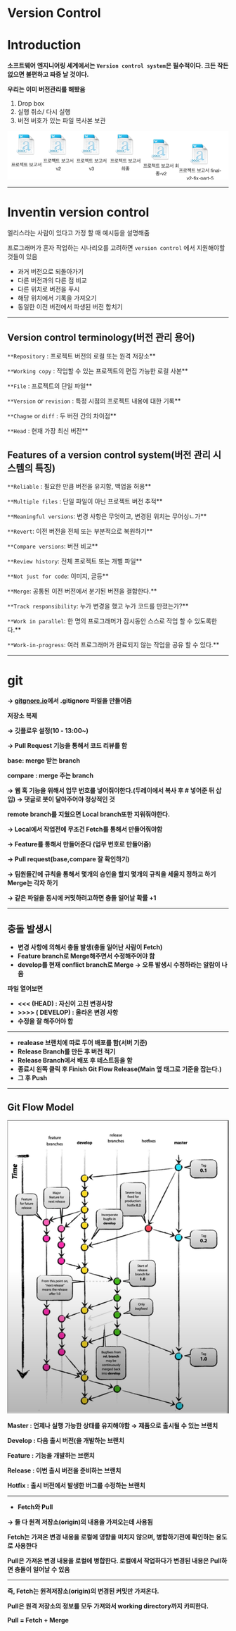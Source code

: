 # Version Control

# Introduction

**소프트웨어 엔지니어링 세계에서는 `Version control system`은 필수적이다. 크든 작든 없으면 불편하고 짜증 날 것이다.**

**우리는 이미 버전관리를 해봤음**

1. Drop box
2. 실행 취소/ 다시 실행
3. 버전 버호가 있는 파일 복사본 보관

![Untitled](./Image/kys1651/Untitled.png)

---

# Inventin version control

엘리스라는 사람이 있다고 가정 할 때 예시등을 설명해줌

프로그래머가 혼자 작업하는 시나리오를 고려하면 `version control` 에서 지원해야할 것들이 있음

- 과거 버전으로 되돌아가기
- 다른 버전과의 다른 점 비교
- 다른 위치로 버전을 푸시
- 해당 위치에서 기록을 가져오기
- 동일한 이전 버전에서 파생된 버전 합치기

---

## Version control terminology(버전 관리 용어)

`**Repository` : 프로젝트 버전의 로컬 또는 원격 저장소**

`**Working copy` : 작업할 수 있는 프로젝트의 편집 가능한 로컬 사본**

`**File` : 프로젝트의 단일 파일**

`**Version` or `revision` : 특정 시점의 프로젝트 내용에 대한 기록**

`**Chagne` or `diff` : 두 버전 간의 차이점**

`**Head` : 현재 가장 최신 버전**

## Features of a version control system(버전 관리 시스템의 특징)

`**Reliable` : 필요한 만큼 버전을 유지함, 백업을 허용**

`**Multiple files` : 단일 파일이 아닌 프로젝트 버전 추적**

`**Meaningful versions`: 변경 사항은 무엇이고, 변경된 위치는 무어싱ㄴ가**

`**Revert`: 이전 버전을 전체 또는 부분적으로 복원하기**

`**Compare versions`: 버전 비교**

`**Review history`: 전체 프로젝트 또는 개별 파일**

`**Not just for code`: 이미지, 글등**

`**Merge`: 공통된 이전 버전에서 분기된 버전을 결합한다.**

`**Track responsibility`: 누가 변경을 했고 누가 코드를 만졌는가?**

`**Work in parallel`: 한 명의 프로그래머가 잠시동안  스스로 작업 할 수 있도록한다.**

`**Work-in-progress`: 여러 프로그래머가 완료되지 않는 작업을 공유 할 수 있다.**

---

# git

**→ [gitgnore.io](http://gitignore.io)에서 .gitignore 파일을 만들어줌**

**저장소 복제** 

**→ 깃플로우 설정(10 - 13:00~)**

**→ Pull Request 기능을 통해서 코드 리뷰를 함**

**base: merge 받는 branch** 

**compare : merge 주는 branch**

**→ 웹 훅 기능을 위해서 업무 번호를 넣어줘야한다.(두레이에서 복사 후 # 넣어준 뒤 삽입) → 댓글로 봇이 달아주어야 정상적인 것**

**remote branch를 지웠으면 Local branch또한 지워줘야한다.**

**→ Local에서 작업전에 무조건 Fetch를 통해서 만들어줘야함**

**→ Feature를 통해서 만들어준다 (업무 번호로 만들어줌)** 

**→ Pull request(base,compare 잘 확인하기)**

**→ 팀원들간에 규칙을 통해서 몇개의 승인을 할지 몇개의 규칙을 세울지 정하고 하기 Merge는 각자 하기** 

**→ 같은 파일을 동시에 커밋하려고하면 충돌 일어날 확률 +1**

---

## **충돌 발생시**

- **변경 사항에 의해서 충돌 발생(충돌 일어난 사람이 Fetch)**
- **Feature branch로 Merge해주면서 수정해주어야 함**
- **develop를 현재 conflict branch로 Merge → 오류 발생시 수정하라는 알람이 나옴**

**파일 열어보면** 

- **<<< (HEAD) : 자신이 고친 변경사항**
- **>>>> ( DEVELOP) : 올라온 변경 사항**
- **수정을 잘 해주어야 함**

---

- **realease 브랜치에 따로 두어 배포를 함(서버 기준)**
- **Release Branch를 만든 후 버전 적기**
- **Release Branch에서 배포 후 테스트등을 함**
- **종료시  왼쪽 클릭 후 Finish Git Flow Release(Main 옆 태그로 기준을 잡는다.)**
- **그 후 Push**

---

## **Git Flow Model**

![Untitled](./Image/kys1651/Untitled%201.png)

**Master : 언제나 실행 가능한 상태를 유지해야함 → 제품으로 출시될 수 있는 브랜치**

**Develop : 다음 출시 버전(을 개발하는 브랜치**

**Feature : 기능을 개발하는 브랜치**

**Release : 이번 출시 버전을 준비하는 브랜치**

**Hotfix : 출시 버전에서 발생한 버그를 수정하는 브랜치**

---

- **Fetch와 Pull**

**→ 둘 다 원격 저장소(origin)의 내용을 가져오는데 사용됨**

**Fetch는 가져온 변경 내용을 로컬에 영향을 미치지 않으며, 병합하기전에 확인하는 용도로 사용한다**

**Pull은 가져온 변경 내용을 로컬에 병합한다. 로컬에서 작업하다가 변경된 내용은 Pull하면 충돌이 일어날 수 있음**

 ****

**즉, Fetch는 원격저장소(origin)의 변경된 커밋만 가져온다.**

**Pull은 원격 저장소의 정보를 모두 가져와서 working directory까지 카피한다.**

**Pull = Fetch + Merge**